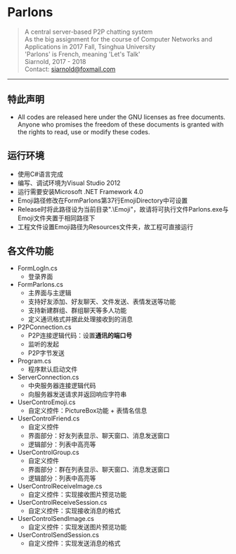 # Parlons

> A central server-based P2P chatting system  
> As the big assignment for the course of Computer Networks and Applications in 2017 Fall, Tsinghua University  
> 'Parlons' is French, meaning 'Let's Talk'  
> Siarnold, 2017 - 2018  
> Contact: siarnold@foxmail.com  

------

## 特此声明
* All codes are released here under the GNU licenses as free documents. Anyone who promises the freedom of these documents is granted with the rights to read, use or modify these codes.

## 运行环境

* 使用C#语言完成
* 编写、调试环境为Visual Studio 2012
* 运行需要安装Microsoft .NET Framework 4.0
* Emoji路径修改在FormParlons第37行EmojiDirectory中可设置
* Release时将此路径设为当前目录".\Emoji"，故请将可执行文件Parlons.exe与Emoji文件夹置于相同路径下
* 工程文件设置Emoji路径为Resources文件夹，故工程可直接运行

## 各文件功能

* FormLogIn.cs
  - 登录界面
* FormParlons.cs
  - 主界面与主逻辑
  - 支持好友添加、好友聊天、文件发送、表情发送等功能
  - 支持新建群组、群组聊天等多人功能
  - 定义通讯格式并据此处理接收到的消息
* P2PConnection.cs
  - P2P连接逻辑代码：设置**通讯的端口号**
  - 监听的发起
  - P2P字节发送
* Program.cs
  - 程序默认启动文件
* ServerConnection.cs
  - 中央服务器连接逻辑代码
  - 向服务器发送请求并返回响应字符串
* UserControEmoji.cs
  - 自定义控件：PictureBox功能 + 表情名信息
* UserControlFriend.cs
  - 自定义控件
  - 界面部分：好友列表显示、聊天窗口、消息发送窗口
  - 逻辑部分：列表中高亮等
* UserControlGroup.cs
  - 自定义控件
  - 界面部分：群在列表显示、聊天窗口、消息发送窗口
  - 逻辑部分：列表中高亮等
* UserControlReceiveImage.cs
  - 自定义控件：实现接收图片预览功能
* UserControlReceiveSession.cs
  - 自定义控件：实现接收消息的格式
* UserControlSendImage.cs
  - 自定义控件：实现发送图片预览功能
* UserControlSendSession.cs
  - 自定义控件：实现发送消息的格式
